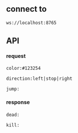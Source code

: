 ## connect to

`ws://localhost:8765`

## API

#### request

`color:#123254`

`direction:left|stop|right`

`jump:`

#### response

`dead:`

`kill:`